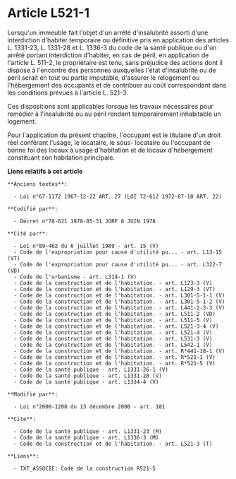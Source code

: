 # Article L521-1

Lorsqu'un immeuble fait l'objet d'un arrêté d'insalubrité assorti d'une interdiction d'habiter temporaire ou définitive pris
en application des articles L. 1331-23, L. 1331-28 et L. 1336-3 du code de la santé publique ou d'un arrêté portant
interdiction d'habiter, en cas de péril, en application de l'article L. 511-2, le propriétaire est tenu, sans préjudice des
actions dont il dispose à l'encontre des personnes auxquelles l'état d'insalubrité ou de péril serait en tout ou partie
imputable, d'assurer le relogement ou l'hébergement des occupants et de contribuer au coût correspondant dans les conditions
prévues à l'article L. 521-3.

Ces dispositions sont applicables lorsque les travaux nécessaires pour remédier à l'insalubrité ou au péril rendent
temporairement inhabitable un logement.

Pour l'application du présent chapitre, l'occupant est le titulaire d'un droit réel conférant l'usage, le locataire, le sous-
locataire ou l'occupant de bonne foi des locaux à usage d'habitation et de locaux d'hébergement constituant son habitation
principale.

**Liens relatifs à cet article**

	**Anciens textes**:

	  - Loi n°67-1172 1967-12-22 ART. 27 (LOI 72-612 1972-07-10 ART. 22)

	**Codifié par**:

	  - Décret n°78-621 1978-05-31 JORF 8 JUIN 1978

	**Cité par**:

	  - Loi n°89-462 du 6 juillet 1989 - art. 15 (V)
	  - Code de l'expropriation pour cause d'utilité pu... - art. L13-15 (VT)
	  - Code de l'expropriation pour cause d'utilité pu... - art. L322-7 (VD)
	  - Code de l'urbanisme - art. L314-1 (V)
	  - Code de la construction et de l'habitation. - art. L123-3 (V)
	  - Code de la construction et de l'habitation. - art. L129-3 (VT)
	  - Code de la construction et de l'habitation. - art. L301-5-1-1 (V)
	  - Code de la construction et de l'habitation. - art. L301-5-1-2 (V)
	  - Code de la construction et de l'habitation. - art. L441-2-3-3 (V)
	  - Code de la construction et de l'habitation. - art. L511-2 (VD)
	  - Code de la construction et de l'habitation. - art. L511-5 (V)
	  - Code de la construction et de l'habitation. - art. L521-3-4 (V)
	  - Code de la construction et de l'habitation. - art. L521-4 (V)
	  - Code de la construction et de l'habitation. - art. L531-3 (V)
	  - Code de la construction et de l'habitation. - art. L542-1 (V)
	  - Code de la construction et de l'habitation. - art. R*441-18-1 (V)
	  - Code de la construction et de l'habitation. - art. R*521-1 (V)
	  - Code de la construction et de l'habitation. - art. R*521-5 (V)
	  - Code de la santé publique - art. L1331-26-1 (V)
	  - Code de la santé publique - art. L1331-28 (V)
	  - Code de la santé publique - art. L1334-4 (V)

	**Modifié par**:

	  - Loi n°2000-1208 du 13 décembre 2000 - art. 181

	**Cite**:

	  - Code de la santé publique - art. L1331-23 (M)
	  - Code de la santé publique - art. L1336-3 (M)
	  - Code de la construction et de l'habitation. - art. L521-3 (T)

	**Liens**:

	  - TXT_ASSOCIE: Code de la construction R521-5
